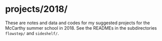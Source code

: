 projects/2018/
==============

These are notes and data and codes for my suggested projects for the McCarthy
summer school in 2018.  See the READMEs in the subdirectories `flowstep/` and
`sideshelf/`.

